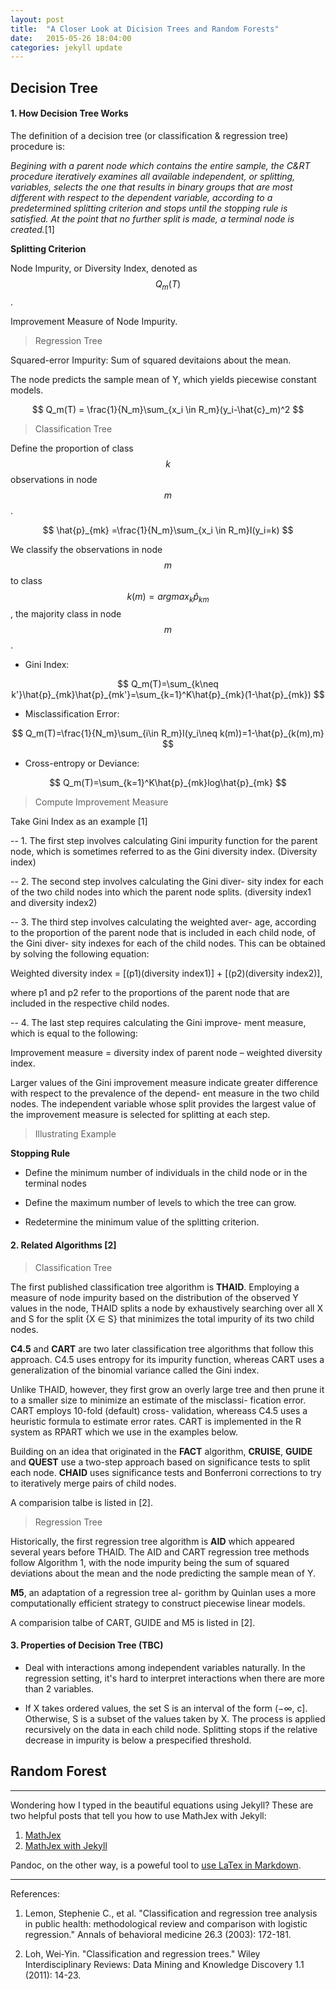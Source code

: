 ```yaml
---
layout: post
title:  "A Closer Look at Dicision Trees and Random Forests"
date:   2015-05-26 18:04:00
categories: jekyll update
---
```


## Decision Tree

#### 1. How Decision Tree Works

The definition of a decision tree (or classification & regression tree) procedure is:

*Begining with a parent node which contains the entire sample, the C&RT procedure iteratively examines all available independent, or splitting, variables, selects the one that results in binary groups that are most different with respect to the dependent variable, according to a predetermined splitting criterion and stops until the stopping rule is satisfied. At the point that no further split is made, a terminal node is created.*[1]

**Splitting Criterion**

Node Impurity, or Diversity Index, denoted as $$Q_m(T)$$.

Improvement Measure of Node Impurity.

> Regression Tree

Squared-error Impurity: Sum of squared devitaions about the mean. 

The node predicts the sample mean of Y, which yields piecewise constant models. 

$$
Q_m(T) = \frac{1}{N_m}\sum_{x_i \in R_m}(y_i-\hat{c}_m)^2
$$

> Classification Tree

Define the proportion of class $$k$$ observations in node $$m$$.

$$
\hat{p}_{mk}
=\frac{1}{N_m}\sum_{x_i \in R_m}I(y_i=k)
$$

We classify the observations in node $$m$$ to class $$k(m)=argmax_k\hat{p}_{km}$$, the majority class in node $$m$$.

- Gini Index:

$$
Q_m(T)=\sum_{k\neq k'}\hat{p}_{mk}\hat{p}_{mk'}=\sum_{k=1}^K\hat{p}_{mk}(1-\hat{p}_{mk})
$$

- Misclassification Error:

$$
Q_m(T)=\frac{1}{N_m}\sum_{i\in R_m}I(y_i\neq k(m))=1-\hat{p}_{k(m),m}
$$

- Cross-entropy or Deviance:

$$
Q_m(T)=\sum_{k=1}^K\hat{p}_{mk}log\hat{p}_{mk}
$$

> Compute Improvement Measure

Take Gini Index as an example [1]

-- 1. The first step involves calculating Gini impurity function for the parent node, which is sometimes referred to as the Gini diversity index. (Diversity index)

-- 2. The second step involves calculating the Gini diver- sity index for each of the two child nodes into which the parent node splits. (diversity index1 and diversity index2)

-- 3. The third step involves calculating the weighted aver- age, according to the proportion of the parent node that is included in each child node, of the Gini diver- sity indexes for each of the child nodes. This can be obtained by solving the following equation:

Weighted diversity index = [(p1)(diversity index1)] + [(p2)(diversity index2)],

where p1 and p2 refer to the proportions of the parent node that are included in the respective child nodes.

-- 4. The last step requires calculating the Gini improve- ment measure, which is equal to the following:

Improvement measure = diversity index of parent node – weighted diversity index. 

Larger values of the Gini improvement measure indicate greater difference with respect to the prevalence of the depend- ent measure in the two child nodes. The independent variable whose split provides the largest value of the improvement measure is selected for splitting at each step.

> Illustrating Example

**Stopping Rule**

- Define the minimum number of individuals in the child node or in the terminal nodes

- Define the maximum number of levels to which the tree can grow.

- Redetermine the minimum value of the splitting criterion. 

#### 2. Related Algorithms [2]

> Classification Tree

The first published classification tree algorithm is **THAID**. Employing a measure of node impurity based on the distribution of the observed Y values in the node, THAID splits a node by exhaustively searching over all X and S for the split {X ∈ S} that minimizes the total impurity of its two child nodes. 

**C4.5** and **CART** are two later classification tree algorithms that follow this approach. C4.5 uses entropy for its impurity function, whereas CART uses a generalization of the binomial variance called the Gini index. 

Unlike THAID, however, they first grow an overly large tree and then prune it to a smaller size to minimize an estimate of the misclassi- fication error. CART employs 10-fold (default) cross- validation, whereass C4.5 uses a heuristic formula to estimate error rates. CART is implemented in the R system as RPART which we use in the examples below.

Building on an idea that originated in the **FACT** algorithm, **CRUISE**, **GUIDE** and **QUEST** use a two-step approach based on significance tests to split each node. **CHAID** uses significance tests and Bonferroni corrections to try to iteratively merge pairs of child nodes.

A comparision talbe is listed in [2].

> Regression Tree

Historically, the first regression tree algorithm is **AID** which appeared several years before THAID. The AID and CART regression tree methods follow Algorithm 1, with the node impurity being the sum of squared deviations about the mean and the node predicting the sample mean of Y.

**M5**, an adaptation of a regression tree al- gorithm by Quinlan uses a more computationally efficient strategy to construct piecewise linear models.

A comparision talbe of CART, GUIDE and M5 is listed in [2].


#### 3. Properties of Decision Tree (TBC)

- Deal with interactions among independent variables naturally. In the regression setting, it's hard to interpret interactions when there are more than 2 variables. 

- If X takes ordered values, the set S is an interval of the form (−∞, c]. Otherwise, S is a subset of the values taken by X. The process is applied recursively on the data in each child node. Splitting stops if the relative decrease in impurity is below a prespecified threshold.


## Random Forest


----
Wondering how I typed in the beautiful equations using Jekyll? These are two helpful posts that tell you how to use MathJex with Jekyll:

1. [MathJex](http://docs.mathjax.org/en/latest/start.html)
2. [MathJex with Jekyll](http://gastonsanchez.com/blog/opinion/2014/02/16/Mathjax-with-jekyll.html) 

Pandoc, on the other way, is a poweful tool to [use LaTex in Markdown](http://kesdev.com/you-got-latex-in-my-markdown/). 

----
References:

1. Lemon, Stephenie C., et al. "Classification and regression tree analysis in public health: methodological review and comparison with logistic regression." Annals of behavioral medicine 26.3 (2003): 172-181.

2. Loh, Wei‐Yin. "Classification and regression trees." Wiley Interdisciplinary Reviews: Data Mining and Knowledge Discovery 1.1 (2011): 14-23.


